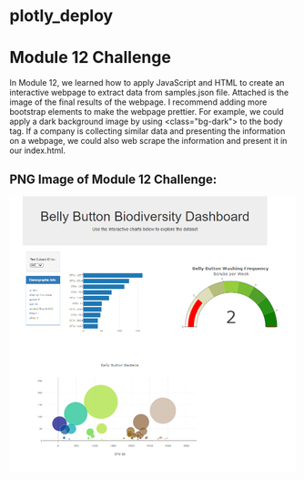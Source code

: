 # plotly_deploy

# Module 12 Challenge
In Module 12, we learned how to apply JavaScript and HTML to create an interactive webpage to extract data from samples.json file. Attached is the image of the final results of the webpage. I recommend adding more bootstrap elements to make the webpage prettier. For example, we could apply a dark background image by using <class="bg-dark"> to the body tag. If a company is collecting similar data and presenting the information on a webpage, we could also web scrape the information and present it in our index.html.

## PNG Image of Module 12 Challenge:
![Module 12 Challenge Deployed Page](Mod12_Challenge.png)
